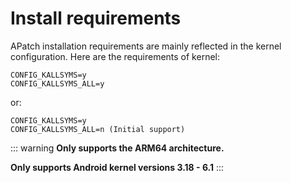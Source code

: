 # Install requirements

APatch installation requirements are mainly reflected in the kernel configuration. Here are the requirements of kernel:

```
CONFIG_KALLSYMS=y
CONFIG_KALLSYMS_ALL=y
```
or:
```
CONFIG_KALLSYMS=y
CONFIG_KALLSYMS_ALL=n (Initial support)
```

::: warning
**Only supports the ARM64 architecture.**

**Only supports Android kernel versions 3.18 - 6.1**
:::
